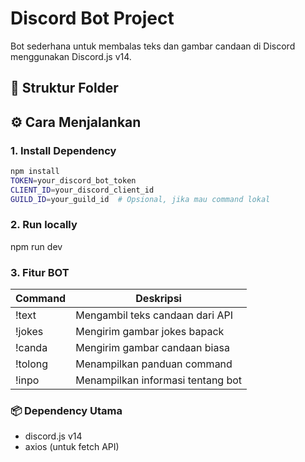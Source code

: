 # Discord Bot Project

Bot sederhana untuk membalas teks dan gambar candaan di Discord menggunakan Discord.js v14.

## 📁 Struktur Folder


## ⚙️ Cara Menjalankan

### 1. Install Dependency
```bash
npm install
TOKEN=your_discord_bot_token
CLIENT_ID=your_discord_client_id
GUILD_ID=your_guild_id  # Opsional, jika mau command lokal
```

### 2. Run locally
npm run dev

### 3. Fitur BOT
| Command | Deskripsi                                     |
| ------- | --------------------------------------------- |
| !text   | Mengambil teks candaan dari API               |
| !jokes  | Mengirim gambar jokes bapack                  |
| !canda  | Mengirim gambar candaan biasa                 |
| !tolong | Menampilkan panduan command                   |
| !inpo   | Menampilkan informasi tentang bot             |

### 📦 Dependency Utama
- discord.js v14
- axios (untuk fetch API)


